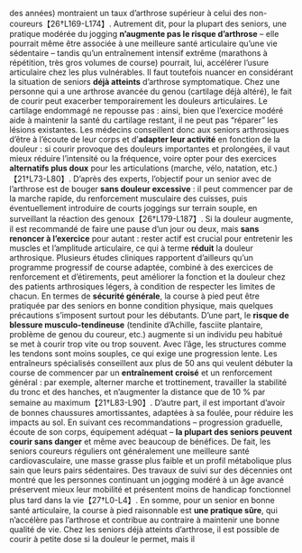 des années) montraient un taux d’arthrose supérieur à celui des non-coureurs【26†L169-L174】. Autrement dit, pour la plupart des seniors, une pratique modérée du jogging **n’augmente pas le risque d’arthrose** – elle pourrait même être associée à une meilleure santé articulaire qu’une vie sédentaire – tandis qu’un entraînement intensif extrême (marathons à répétition, très gros volumes de course) pourrait, lui, accélérer l’usure articulaire chez les plus vulnérables. Il faut toutefois nuancer en considérant la situation de seniors **déjà atteints** d’arthrose symptomatique. Chez une personne qui a une arthrose avancée du genou (cartilage déjà altéré), le fait de courir peut exacerber temporairement les douleurs articulaires. Le cartilage endommagé ne repousse pas : ainsi, bien que l’exercice modéré aide à maintenir la santé du cartilage restant, il ne peut pas “réparer” les lésions existantes. Les médecins conseillent donc aux seniors arthrosiques d’être à l’écoute de leur corps et d’**adapter leur activité** en fonction de la douleur : si courir provoque des douleurs importantes et prolongées, il vaut mieux réduire l’intensité ou la fréquence, voire opter pour des exercices **alternatifs plus doux** pour les articulations (marche, vélo, natation, etc.)【21†L73-L80】. D’après des experts, l’objectif pour un senior avec de l’arthrose est de bouger **sans douleur excessive** : il peut commencer par de la marche rapide, du renforcement musculaire des cuisses, puis éventuellement introduire de courts joggings sur terrain souple, en surveillant la réaction des genoux【26†L179-L187】. Si la douleur augmente, il est recommandé de faire une pause d’un jour ou deux, mais **sans renoncer à l’exercice** pour autant : rester actif est crucial pour entretenir les muscles et l’amplitude articulaire, ce qui à terme **réduit** la douleur arthrosique. Plusieurs études cliniques rapportent d’ailleurs qu’un programme progressif de course adaptée, combiné à des exercices de renforcement et d’étirements, peut améliorer la fonction et la douleur chez des patients arthrosiques légers, à condition de respecter les limites de chacun. En termes de **sécurité générale**, la course à pied peut être pratiquée par des seniors en bonne condition physique, mais quelques précautions s’imposent surtout pour les débutants. D’une part, le **risque de blessure musculo-tendineuse** (tendinite d’Achille, fasciite plantaire, problème de genou du coureur, etc.) augmente si un individu peu habitué se met à courir trop vite ou trop souvent. Avec l’âge, les structures comme les tendons sont moins souples, ce qui exige une progression lente. Les entraîneurs spécialisés conseillent aux plus de 50 ans qui veulent débuter la course de commencer par un **entraînement croisé** et un renforcement général : par exemple, alterner marche et trottinement, travailler la stabilité du tronc et des hanches, et n’augmenter la distance que de 10 % par semaine au maximum【21†L83-L90】. D’autre part, il est important d’avoir de bonnes chaussures amortissantes, adaptées à sa foulée, pour réduire les impacts au sol. En suivant ces recommandations – progression graduelle, écoute de son corps, équipement adéquat – **la plupart des seniors peuvent courir sans danger** et même avec beaucoup de bénéfices. De fait, les seniors coureurs réguliers ont généralement une meilleure santé cardiovasculaire, une masse grasse plus faible et un profil métabolique plus sain que leurs pairs sédentaires. Des travaux de suivi sur des décennies ont montré que les personnes continuant un jogging modéré à un âge avancé préservent mieux leur mobilité et présentent moins de handicap fonctionnel plus tard dans la vie【27†L0-L4】. En somme, pour un senior en bonne santé articulaire, la course à pied raisonnable est **une pratique sûre**, qui n’accélère pas l’arthrose et contribue au contraire à maintenir une bonne qualité de vie. Chez les seniors déjà atteints d’arthrose, il est possible de courir à petite dose si la douleur le permet, mais il